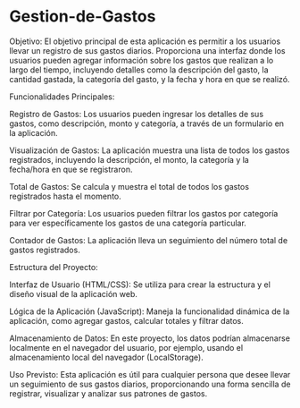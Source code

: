 # Gestion-de-Gastos


Objetivo:
El objetivo principal de esta aplicación es permitir a los usuarios llevar un registro de sus gastos diarios. Proporciona una interfaz donde los usuarios pueden agregar información sobre los gastos que realizan a lo largo del tiempo, incluyendo detalles como la descripción del gasto, la cantidad gastada, la categoría del gasto, y la fecha y hora en que se realizó.



Funcionalidades Principales:

Registro de Gastos: Los usuarios pueden ingresar los detalles de sus gastos, como descripción, monto y categoría, a través de un formulario en la aplicación.

Visualización de Gastos: La aplicación muestra una lista de todos los gastos registrados, incluyendo la descripción, el monto, la categoría y la fecha/hora en que se registraron.

Total de Gastos: Se calcula y muestra el total de todos los gastos registrados hasta el momento.

Filtrar por Categoría: Los usuarios pueden filtrar los gastos por categoría para ver específicamente los gastos de una categoría particular.

Contador de Gastos: La aplicación lleva un seguimiento del número total de gastos registrados.



Estructura del Proyecto:

Interfaz de Usuario (HTML/CSS): Se utiliza para crear la estructura y el diseño visual de la aplicación web.

Lógica de la Aplicación (JavaScript): Maneja la funcionalidad dinámica de la aplicación, como agregar gastos, calcular totales y filtrar datos.

Almacenamiento de Datos: En este proyecto, los datos podrían almacenarse localmente en el navegador del usuario, por ejemplo, usando el almacenamiento local del navegador (LocalStorage).



Uso Previsto:
Esta aplicación es útil para cualquier persona que desee llevar un seguimiento de sus gastos diarios, proporcionando una forma sencilla de registrar, visualizar y analizar sus patrones de gastos.


